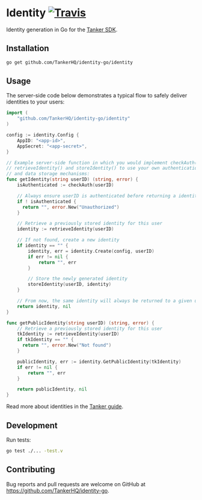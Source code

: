 # Identity [![Travis][build-badge]][build]

Identity generation in Go for the [Tanker SDK](https://tanker.io/docs/latest).

## Installation

```bash
go get github.com/TankerHQ/identity-go/identity
```

## Usage

The server-side code below demonstrates a typical flow to safely deliver identities to your users:

```go
import (
    "github.com/TankerHQ/identity-go/identity"
)

config := identity.Config {
    AppID: "<app-id>",
    AppSecret: "<app-secret>",
}

// Example server-side function in which you would implement checkAuth(),
// retrieveIdentity() and storeIdentity() to use your own authentication
// and data storage mechanisms:
func getIdentity(string userID) (string, error) {
    isAuthenticated := checkAuth(userID)

    // Always ensure userID is authenticated before returning a identity
    if ! isAuthenticated {
      return "", error.New("Unauthorized")
    }

    // Retrieve a previously stored identity for this user
    identity := retrieveIdentity(userID)

    // If not found, create a new identity
    if identity == "" {
        identity, err = identity.Create(config, userID)
        if err != nil {
            return "", err
        }

        // Store the newly generated identity
        storeIdentity(userID, identity)
    }

    // From now, the same identity will always be returned to a given user
    return identity, nil
}

func getPublicIdentity(string userID) (string, error) {
    // Retrieve a previously stored identity for this user
    tkIdentity := retrieveIdentity(userID)
    if tkIdentity == "" {
      return "", error.New("Not found")
    }

    publicIdentity, err := identity.GetPublicIdentity(tkIdentity)
	if err != nil {
		return "", err
	}

    return publicIdentity, nil
}
```

Read more about identities in the [Tanker guide](https://tanker.io/docs/latest/guide/user-token/).

## Development

Run tests:

```bash
go test ./... -test.v
```

## Contributing

Bug reports and pull requests are welcome on GitHub at https://github.com/TankerHQ/identity-go.

[build-badge]: https://travis-ci.org/TankerHQ/identity-go.svg?branch=master
[build]: https://travis-ci.org/TankerHQ/identity-go
